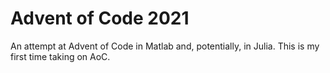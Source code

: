 # Advent of Code 2021
An attempt at Advent of Code in Matlab and, potentially, in Julia.
This is my first time taking on AoC.
